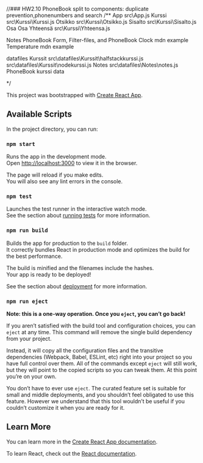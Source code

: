 //### HW2.10 PhoneBook split to components: duplicate prevention,phonenumbers and search
/**
App                 src\App.js
  Kurssi            src\Kurssi\Kurssi.js
    Otsikko         src\Kurssi\Otsikko.js
    Sisalto         src\Kurssi\Sisalto.js
      Osa
      Osa
  Yhteensä          src\Kurssi\Yhteensa.js

  Notes
  PhoneBook         Form, Filter-files, and PhoneBook
  Clock             mdn example
  Temperature       mdn example

  datafiles
    Kurssit         src\datafiles\Kurssit\halfstackkurssi.js
                    src\datafiles\Kurssit\nodekurssi.js
    Notes           src\datafiles\Notes\notes.js
    PhoneBook
kurssi data         

 */

This project was bootstrapped with [Create React App](https://github.com/facebook/create-react-app).

## Available Scripts

In the project directory, you can run:

### `npm start`

Runs the app in the development mode.<br>
Open [http://localhost:3000](http://localhost:3000) to view it in the browser.

The page will reload if you make edits.<br>
You will also see any lint errors in the console.

### `npm test`

Launches the test runner in the interactive watch mode.<br>
See the section about [running tests](https://facebook.github.io/create-react-app/docs/running-tests) for more information.

### `npm run build`

Builds the app for production to the `build` folder.<br>
It correctly bundles React in production mode and optimizes the build for the best performance.

The build is minified and the filenames include the hashes.<br>
Your app is ready to be deployed!

See the section about [deployment](https://facebook.github.io/create-react-app/docs/deployment) for more information.

### `npm run eject`

**Note: this is a one-way operation. Once you `eject`, you can’t go back!**

If you aren’t satisfied with the build tool and configuration choices, you can `eject` at any time. This command will remove the single build dependency from your project.

Instead, it will copy all the configuration files and the transitive dependencies (Webpack, Babel, ESLint, etc) right into your project so you have full control over them. All of the commands except `eject` will still work, but they will point to the copied scripts so you can tweak them. At this point you’re on your own.

You don’t have to ever use `eject`. The curated feature set is suitable for small and middle deployments, and you shouldn’t feel obligated to use this feature. However we understand that this tool wouldn’t be useful if you couldn’t customize it when you are ready for it.

## Learn More

You can learn more in the [Create React App documentation](https://facebook.github.io/create-react-app/docs/getting-started).

To learn React, check out the [React documentation](https://reactjs.org/).
